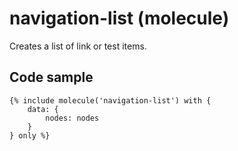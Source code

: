 # navigation-list (molecule)

Creates a list of link or test items.

## Code sample

```
{% include molecule('navigation-list') with {
    data: {
        nodes: nodes
    }
} only %}
```

